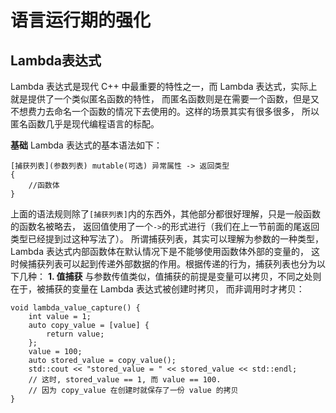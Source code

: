 # 语言运行期的强化
## Lambda表达式
Lambda 表达式是现代 C++ 中最重要的特性之一，而 Lambda 表达式，实际上就是提供了一个类似匿名函数的特性， 而匿名函数则是在需要一个函数，但是又不想费力去命名一个函数的情况下去使用的。这样的场景其实有很多很多， 所以匿名函数几乎是现代编程语言的标配。

**基础**
Lambda 表达式的基本语法如下：
```
[捕获列表](参数列表) mutable(可选) 异常属性 -> 返回类型
{
    //函数体
}
```
上面的语法规则除了`[捕获列表]`内的东西外，其他部分都很好理解，只是一般函数的函数名被略去， 返回值使用了一个`->`的形式进行（我们在上一节前面的尾返回类型已经提到过这种写法了）。
所谓捕获列表，其实可以理解为参数的一种类型，Lambda 表达式内部函数体在默认情况下是不能够使用函数体外部的变量的， 这时候捕获列表可以起到传递外部数据的作用。根据传递的行为，捕获列表也分为以下几种：
**1. 值捕获**
与参数传值类似，值捕获的前提是变量可以拷贝，不同之处则在于，被捕获的变量在 Lambda 表达式被创建时拷贝， 而非调用时才拷贝：
```
void lambda_value_capture() {
    int value = 1;
    auto copy_value = [value] {
        return value;
    };
    value = 100;
    auto stored_value = copy_value();
    std::cout << "stored_value = " << stored_value << std::endl;
    // 这时, stored_value == 1, 而 value == 100.
    // 因为 copy_value 在创建时就保存了一份 value 的拷贝
}
```
